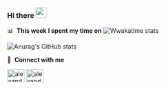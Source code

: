 ### Hi there <a href="https://www.gautamkrishnar.com/"><img src="https://media.giphy.com/media/hvRJCLFzcasrR4ia7z/giphy.gif" width="25px"></a>

📊 &nbsp;**This week I spent my time on**
![Wwakatime stats](https://github-readme-stats.vercel.app/api/wakatime?username=AlexPera&hide_title=true&hide_border=true&langs_count=5&bg_color=00000000&text_color=555)

![Anurag's GitHub stats](https://github-readme-stats.vercel.app/api?username=AlexPerathoner&count_private=true&show_icons=true&hide_title=true&hide_border=true&langs_count=5&bg_color=00000000&text_color=555)



🔗 &nbsp;**Connect with me**
<p align="left">
<a href="https://www.linkedin.com/in/alexander-perathoner-5ba5b5173/" target="blank"><img align="center" src="https://raw.githubusercontent.com/rahuldkjain/github-profile-readme-generator/master/src/images/icons/Social/linked-in-alt.svg" alt="alexander-perathoner-5ba5b5173" height="30" width="40" /></a>
<a href="https://instagram.com/alexperapera" target="blank"><img align="center" src="https://raw.githubusercontent.com/AlexPerathoner/src/tofix/instagram.svg" alt="alexander-perathoner-5ba5b5173" height="30" width="40" /></a>